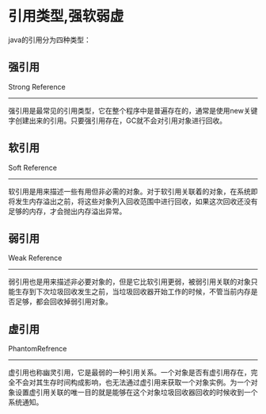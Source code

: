 # 引用类型,强软弱虚

java的引用分为四种类型：

<!-- toc -->

## 强引用

Strong Reference

---
强引用是最常见的引用类型，它在整个程序中是普遍存在的，通常是使用new关键字创建出来的引用。只要强引用存在，GC就不会对引用对象进行回收。

## 软引用

Soft Reference

---
软引用是用来描述一些有用但非必需的对象。对于软引用关联着的对象，在系统即将发生内存溢出之前，将这些对象列入回收范围中进行回收，如果这次回收还没有足够的内存，才会抛出内存溢出异常。

## 弱引用

Weak Reference

---
弱引用也是用来描述非必要对象的，但是它比软引用更弱，被弱引用关联的对象只能生存到下次垃圾回收发生之前，当垃圾回收器开始工作的时候，不管当前内存是否足够，都会回收掉弱引用对象。

## 虚引用

PhantomRefrence

---
虚引用也称幽灵引用，它是最弱的一种引用关系。一个对象是否有虚引用存在，完全不会对其生存时间构成影响，也无法通过虚引用来获取一个对象实例。为一个对象设置虚引用关联的唯一目的就是能够在这个对象垃圾回收器回收的时候收到一个系统通知。
